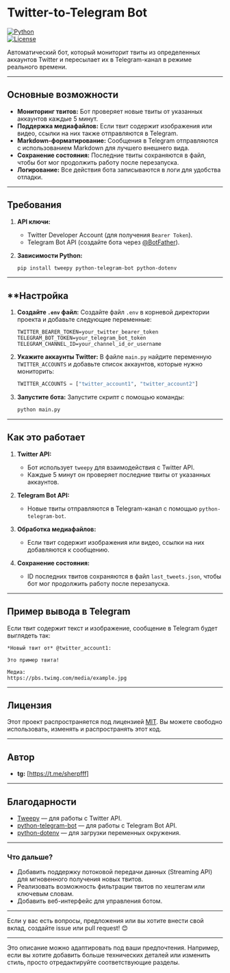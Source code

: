 # Twitter-to-Telegram Bot

[![Python](https://img.shields.io/badge/Python-3.8%2B-blue)](https://www.python.org/)  
[![License](https://img.shields.io/badge/License-MIT-green)](LICENSE)

Автоматический бот, который мониторит твиты из определенных аккаунтов Twitter и пересылает их в Telegram-канал в режиме реального времени.

---

## **Основные возможности**

- **Мониторинг твитов:** Бот проверяет новые твиты от указанных аккаунтов каждые 5 минут.
- **Поддержка медиафайлов:** Если твит содержит изображения или видео, ссылки на них также отправляются в Telegram.
- **Markdown-форматирование:** Сообщения в Telegram отправляются с использованием Markdown для лучшего внешнего вида.
- **Сохранение состояния:** Последние твиты сохраняются в файл, чтобы бот мог продолжить работу после перезапуска.
- **Логирование:** Все действия бота записываются в логи для удобства отладки.

---

## **Требования**

1. **API ключи:**
   - Twitter Developer Account (для получения `Bearer Token`).
   - Telegram Bot API (создайте бота через [@BotFather](https://t.me/BotFather)).

2. **Зависимости Python:**
   ```bash
   pip install tweepy python-telegram-bot python-dotenv
   ```

---

## **Настройка

1. **Создайте `.env` файл:**
   Создайте файл `.env` в корневой директории проекта и добавьте следующие переменные:
   ```env
   TWITTER_BEARER_TOKEN=your_twitter_bearer_token
   TELEGRAM_BOT_TOKEN=your_telegram_bot_token
   TELEGRAM_CHANNEL_ID=your_channel_id_or_username
   ```

2. **Укажите аккаунты Twitter:**
   В файле `main.py` найдите переменную `TWITTER_ACCOUNTS` и добавьте список аккаунтов, которые нужно мониторить:
   ```python
   TWITTER_ACCOUNTS = ["twitter_account1", "twitter_account2"]
   ```

3. **Запустите бота:**
   Запустите скрипт с помощью команды:
   ```bash
   python main.py
   ```

---

## **Как это работает**

1. **Twitter API:**
   - Бот использует `tweepy` для взаимодействия с Twitter API.
   - Каждые 5 минут он проверяет последние твиты от указанных аккаунтов.

2. **Telegram Bot API:**
   - Новые твиты отправляются в Telegram-канал с помощью `python-telegram-bot`.

3. **Обработка медиафайлов:**
   - Если твит содержит изображения или видео, ссылки на них добавляются к сообщению.

4. **Сохранение состояния:**
   - ID последних твитов сохраняются в файл `last_tweets.json`, чтобы бот мог продолжить работу после перезапуска.

---

## **Пример вывода в Telegram**

Если твит содержит текст и изображение, сообщение в Telegram будет выглядеть так:

```
*Новый твит от* @twitter_account1:

Это пример твита!

Медиа:
https://pbs.twimg.com/media/example.jpg
```

---

## **Лицензия**

Этот проект распространяется под лицензией [MIT](LICENSE). Вы можете свободно использовать, изменять и распространять этот код.

---

## **Автор**

- **tg:** [https://t.me/sherpfff]

---

## **Благодарности**

- [Tweepy](https://www.tweepy.org/) — для работы с Twitter API.
- [python-telegram-bot](https://python-telegram-bot.org/) — для работы с Telegram Bot API.
- [python-dotenv](https://pypi.org/project/python-dotenv/) — для загрузки переменных окружения.

---

### **Что дальше?**

- Добавить поддержку потоковой передачи данных (Streaming API) для мгновенного получения новых твитов.
- Реализовать возможность фильтрации твитов по хештегам или ключевым словам.
- Добавить веб-интерфейс для управления ботом.

---

Если у вас есть вопросы, предложения или вы хотите внести свой вклад, создайте issue или pull request! 😊

---

Это описание можно адаптировать под ваши предпочтения. Например, если вы хотите добавить больше технических деталей или изменить стиль, просто отредактируйте соответствующие разделы.
